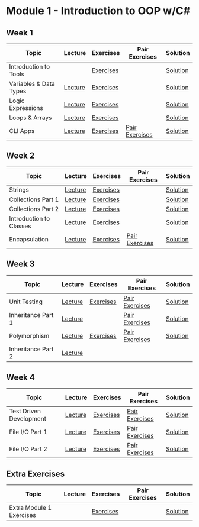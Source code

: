 # Module 1 - Introduction to OOP w/C#

## Week 1

| Topic | Lecture | Exercises | Pair Exercises | Solution |
|-------|---------|-----------|----------------|----------|
| Introduction to Tools |  | [Exercises](exercises/introduction-to-tools-exercises) |  | [Solution](solutions/introduction-to-tools-solutions) |
| Variables & Data Types | [Lecture](lecture/variables-and-datatypes-lecture) | [Exercises](exercises/variables-and-datatypes-exercises) |  | [Solution](solutions/variables-and-datatypes-solution) |
| Logic Expressions | [Lecture](lecture/expressions-lecture) | [Exercises](exercises/expressions-exercises) |  | [Solution](solutions/expressions-solution) |
| Loops & Arrays | [Lecture](lecture/loops-arrays-lecture) | [Exercises](exercises/loops-arrays-exercises) |  | [Solution](solutions/loops-arrays-solution) |
| CLI Apps | [Lecture](lecture/command-line-input-lecture) | [Exercises](exercises/command-line-input-exercises) | [Pair Exercises](exercises/command-line-input-exercises-pairs) | [Solution](solutions/command-line-input-solution) |

## Week 2

| Topic | Lecture | Exercises | Pair Exercises | Solution |
|-------|---------|-----------|----------------|----------|
| Strings | [Lecture](lecture/strings-lecture) | [Exercises](exercises/strings-exercises) |  | [Solution](solutions/strings-solution) |
| Collections Part 1 | [Lecture](lecture/collections-part1-lecture) | [Exercises](exercises/collections-part1-exercises) |  | [Solution](solutions/collections-part1-solution) |
| Collections Part 2 | [Lecture](lecture/collections-part2-lecture) | [Exercises](exercises/collections-part2-exercises) |  | [Solution](solutions/collections-part2-solution) |
| Introduction to Classes | [Lecture](lecture/introduction-to-classes-lecture) | [Exercises](exercises/introduction-to-classes-exercises) |  | [Solution](solutions/introduction-to-classes-solution) |
| Encapsulation | [Lecture](lecture/oop-with-encapsulation-lecture) | [Exercises](exercises/oop-with-encapsulation-exercises) | [Pair Exercises](exercises/oop-with-encapsulation-exercises-pair) | [Solution](solutions/oop-with-encapsulation-solution) |

## Week 3

| Topic | Lecture | Exercises | Pair Exercises | Solution |
|-------|---------|-----------|----------------|----------|
| Unit Testing | [Lecture](lecture/unit-testing-lecture) | [Exercises](exercises/unit-testing-exercises) | [Pair Exercises](exercises/unit-testing-exercises-pair) | [Solution](solutions/unit-testing-solution) |
| Inheritance Part 1 | [Lecture](lecture/inheritance-part1-lecture) | | [Pair Exercises](exercises/inheritance-exercises-pair) | [Solution](solutions/inheritance-exercises-solution) |
| Polymorphism | [Lecture](lecture/polymorphism-lecture) | [Exercises](exercises/polymorphism-exercises) | [Pair Exercises](exercises/polymorphism-exercises-pair) | [Solution](solutions/polymorphism-solution) |
| Inheritance Part 2 | [Lecture](lecture/inheritance-part2-lecture) | | | |

## Week 4

| Topic | Lecture | Exercises | Pair Exercises | Solution |
|-------|---------|-----------|----------------|----------|
| Test Driven Development | [Lecture](lecture/tdd-lecture) | [Exercises](exercises/tdd-exercises) | [Pair Exercises](exercises/tdd-exercises-pair) | [Solution](solutions/tdd-solution) | 
| File I/O Part 1 | [Lecture](lecture/file-io-part1-lecture) | [Exercises](exercises/file-io-part1-exercises) | [Pair Exercises](exercises/file-io-part1-exercises-pair) | [Solution](solutions/file-io-part1-solution) | 
| File I/O Part 2 | [Lecture](lecture/file-io-part2-lecture) | [Exercises](exercises/file-io-part2-exercises) | [Pair Exercises](exercises/file-io-part2-exercises-pair) | [Solution](solutions/file-io-part2-solution) |

## Extra Exercises

| Topic | Lecture | Exercises | Pair Exercises | Solution |
|-------|---------|-----------|----------------|----------|
| Extra Module 1 Exercises |  | [Exercises](exercises/weekend-1-exercises) |  | [Solution](solutions/weekend-1-solution) | 
